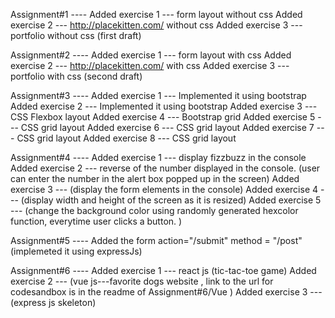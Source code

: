 Assignment#1 ---- Added exercise 1 --- form layout without css
                  Added exercise 2 --- http://placekitten.com/ without css
                  Added exercise 3 --- portfolio without css (first draft)

Assignment#2 ---- Added exercise 1 --- form layout with css
                  Added exercise 2 --- http://placekitten.com/ with css 
                  Added exercise 3 --- portfolio with css (second draft)

Assignment#3 ---- Added exercise 1 --- Implemented it using bootstrap
                  Added exercise 2 --- Implemented it using bootstrap 
                  Added exercise 3 --- CSS Flexbox layout
                  Added exercise 4 --- Bootstrap grid
                  Added exercise 5 --- CSS grid layout
                  Added exercise 6 --- CSS grid layout
                  Added exercise 7 --- CSS grid layout
                  Added exercise 8 --- CSS grid layout
                  
Assignment#4 ---- Added exercise 1 --- display fizzbuzz in the console
                  Added exercise 2 --- reverse of the number displayed in the console. (user can enter the number in the alert box popped                                        up in the screen)
                  Added exercise 3 --- (display the form elements in the console)
                  Added exercise 4 --- (display width and height of the screen as it is resized)
                  Added exercise 5 --- (change the background color using randomly generated hexcolor function, everytime user clicks a                                          button. )
                  
Assignment#5 ---- Added the form action="/submit" method = "/post" (implemeted it using expressJs)

Assignment#6 ---- Added exercise 1 --- react js (tic-tac-toe game)
                  Added exercise 2 --- (vue js---favorite dogs website , link to the url for codesandbox is in the readme of                                                      Assignment#6/Vue )
                  Added exercise 3 --- (express js skeleton)
                 

